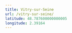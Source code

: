 ```yaml
---
title: Vitry-sur-Seine
url: /vitry-sur-seine/
latitude: 48.787600000000005
longitude: 2.39164
---
```

